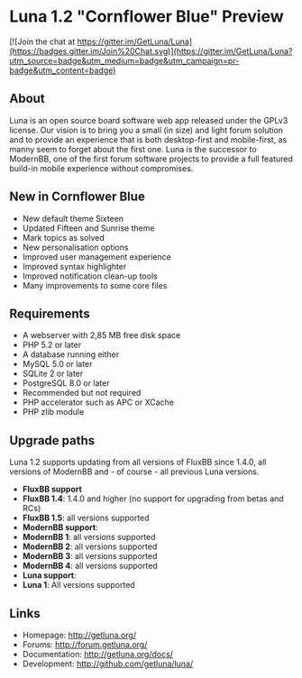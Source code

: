 # Luna 1.2 "Cornflower Blue" Preview

[![Join the chat at https://gitter.im/GetLuna/Luna](https://badges.gitter.im/Join%20Chat.svg)](https://gitter.im/GetLuna/Luna?utm_source=badge&utm_medium=badge&utm_campaign=pr-badge&utm_content=badge)

## About
Luna is an open source board software web app released under the GPLv3 license. Our vision is to bring you a small (in size) and light forum solution and to provide an experience that is both desktop-first and mobile-first, as manny seem to forget about the first one. Luna is the successor to ModernBB, one of the first forum software projects to provide a full featured build-in mobile experience without compromises.

## New in Cornflower Blue
- New default theme Sixteen
- Updated Fifteen and Sunrise theme
- Mark topics as solved
- New personalisation options
- Improved user management experience
- Improved syntax highlighter
- Improved notification clean-up tools
- Many improvements to some core files

## Requirements
- A webserver with 2,85 MB free disk space
- PHP 5.2 or later
- A database running either
 - MySQL 5.0 or later 
 - SQLite 2 or later
 - PostgreSQL 8.0 or later
- Recommended but not required
 - PHP accelerator such as APC or XCache
 - PHP zlib module

## Upgrade paths
Luna 1.2 supports updating from all versions of FluxBB since 1.4.0, all versions of ModernBB and - of course - all previous Luna versions.

- **FluxBB support**
 - **FluxBB 1.4**: 1.4.0 and higher (no support for upgrading from betas and RCs)
 - **FluxBB 1.5**: all versions supported
- **ModernBB support**:
 - **ModernBB 1**: all versions supported
 - **ModernBB 2**: all versions supported
 - **ModernBB 3**: all versions supported
 - **ModernBB 4**: all versions supported
- **Luna support**:
 - **Luna 1**: All versions supported

## Links
 - Homepage: http://getluna.org/
 - Forums: http://forum.getluna.org/
 - Documentation: http://getluna.org/docs/
 - Development: http://github.com/getluna/luna/